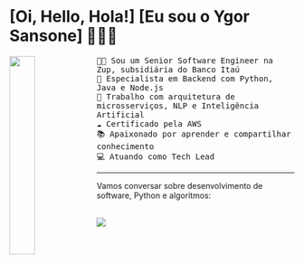 # [Oi, Hello, Hola!] [Eu sou o Ygor Sansone] 👋👋👋 
<a href="https://www.linkedin.com/in/ygor-prudente-sansone"><img align="left" width="30%" src="https://media.licdn.com/dms/image/D4D03AQG7Tmut2nVUiw/profile-displayphoto-shrink_800_800/0/1718226281578?e=1726704000&v=beta&t=jdhTISgq1ZxAkTTbRmAEqNIvLAe63nszp13u1PYN6bk"></a>

<samp>
👨‍💻 Sou um Senior Software Engineer na Zup, subsidiária do Banco Itaú
<br>
🚀 Especialista em Backend com Python, Java e Node.js
<br>
🌟 Trabalho com arquitetura de microsserviços, NLP e Inteligência Artificial
<br>
☁️ Certificado pela AWS
<br>
📚 Apaixonado por aprender e compartilhar conhecimento
<br>
💻 Atuando como Tech Lead
<br>
</samp>

<hr>
<div>
  Vamos conversar sobre desenvolvimento de software, Python e algoritmos:
<br><br>

  <a href="https://www.linkedin.com/in/ygor-prudente-sansone" target="_blank"><img src="https://img.shields.io/badge/-LinkedIn-%230077B5?style=for-the-badge&logo=linkedin&logoColor=white" target="_blank"></a>
  
</div>
